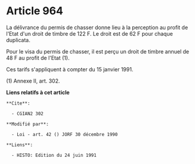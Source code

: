# Article 964

La délivrance du permis de chasser donne lieu à la perception au profit de l'Etat d'un droit de timbre de 122 F. Le droit est
de 62 F pour chaque duplicata.

Pour le visa du permis de chasser, il est perçu un droit de timbre annuel de 48 F au profit de l'Etat (1).

Ces tarifs s'appliquent à compter du 15 janvier 1991.

(1) Annexe II, art. 302.

**Liens relatifs à cet article**

	**Cite**:

	  - CGIAN2 302

	**Modifié par**:

	  - Loi - art. 42 () JORF 30 décembre 1990

	**Liens**:

	  - HISTO: Edition du 24 juin 1991
